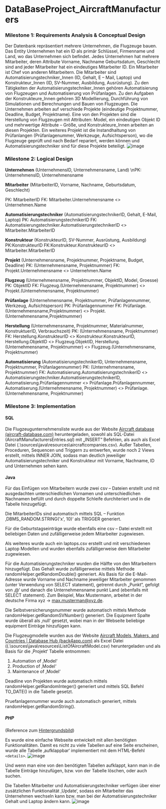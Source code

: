 # DataBaseProject_AircraftManufacturers
### Milestone 1: Requirements Analysis & Conceptual Design
Der Datenbank repräsentiert mehrere Unternehmen, die Flugzeuge bauen. Das Entity Unternehmen hat ein ID als primär Schlüssel, Firmenname und Land, wo das Unternehmen sich befindet. Jedes Unternehmen hat mehrere Mitarbeiter, deren Attribute Vorname, Nachname Geburtsdatum, Geschlecht sind and jeder Mitarbeiter hat ein eindeutiges Mitarbeiter ID. Ein Mitarbeiter ist Chef von anderen Mitarbeitern. Die Mitarbeiter sind Automatisierungstechniker_Innen (ID, Gehalt, E – Mail, Laptop) und Konstrukteur_Innen (ID, SV-Nummer, Ausbildung, Ausrüstung). Zu den Tätigkeiten der Automatisierungstechniker_Innen gehören Automatisierung von Flugzeugen und Automatisierung von Prüfanlagen. Zu den Aufgaben der Konstrukteure_Innen gehören 3D Modellierung, Durchführung von Simulationen und Berechnungen und Bauen von Flugzeugen.
Die Unternehmen arbeiten auf verschiede Projekte (eindeutige Projektnummer, Deadline, Budget, Projektname). Eine von den Projekten sind die Herstellung von Flugzeugen mit Attributen: Model, ein eindeutigen Objekt ID und mehrwertige Attribute – Größe, und Konstrukteure_Innen arbeiten an diesen Projekten. Ein weiteres Projekt ist die Instandhaltung von Prüfanlangen (Prüfanlagenummer, Werkzeuge, Aufsichtsperson), wo die Flugzeuge geprüft und nach Bedarf repariert, werden können und Automatisierungstechniker sind für diese Projekte beteiligt.
![image](https://user-images.githubusercontent.com/71610255/219408134-dc276a15-4f9b-4b8a-9052-fc382caa043e.png)

### Milestone 2: Logical Design
**Unternehmen** (UnternehmensID, Unternehmensname, Land)
  \nPK: UnternehmensID, Unternehmensname
  
**Mitarbeiter** (MitarbeiterID, Vorname, Nachname, Geburtsdatum, Geschlecht)

  PK: MitarbeiterID
  FK: Mitarbeiter.Unternehmensname <> Unternehmen.Name
  
**Automatisierungstechniker** (AutomatisierungstechnikerID, Gehalt, E-Mail, Laptop)
  PK: AutomatisierungstechnikerID
  FK: Automatisierungstechniker.AutomatisierungstechnikerID <> Mitarbeiter.MitarbeiterID
  
**Konstrukteur** (KonstrukteurID, SV-Nummer, Ausrüstung, Ausbildung)
  PK:KonstrukteurID
  FK:Konstrukteur.KonstrukteurID <> Mitarbeiter.MitarbeiterID
  
**Projekt** (Unternehmensname, Projektnummer, Projektname, Budget, Deadline)
  PK: (Unternehmensname, Projektnummer)
  FK: Projekt.Unternehmensname <> Unternehmen.Name
  
**Flugzeug** (Unternehmensname, Projektnummer, ObjektID, Model, Groesse)
  PK: ObjektID
  FK: Flugzeug.(Unternehmensname, Projektnummer) <> Projekt.(Unternehmensname, Projektnummer)
  
**Prüfanlage** (Unternehmensname, Projektnummer, Prüfanlagennummer, Werkzeug, Aufsichtsperson)
  PK: Prüfanlagennummer
  FK: Prüfanlage.(Unternehmensname,Projektnummer) <> Projekt.(Unternehmensname,Projektnummer)
  
**Herstellung** (Unternehmensname, Projektnummer, Materialnummer, KonstruktuerID, Verbrauchszeit)
  PK: (Unternehmensname, Projektnummer)
  FK: Herstellung.KonstrukteurID <> Konstrukteur.KonstrukteurID,
      Herstellung.ObjektID <> Flugzeug.ObjektID,
      Herstellung.(Unternehmensname, Projektnummer) <> Flugzeug.(Unternehmensname, Projektnummer)

**Automatisierung** (AutomatisierungstechnikerID, Unternehmensname, Projektnummer, Prüfanlagennummer)
  PK: (Unternehmensname, Projektnummer)
  FK: Automatisierung.AutomatisierungstechnikerID <> Automatisierungstechniker.AutomatisierungstechnikerID,
  Automatisierung.Prüfanlagennummer <> Prüfanlage.Prüfanlagennummer,
      Automatiserung.(Unternehmensname, Projektnummer) <> Prüfanlage.(Unternehmensname, Projektnummer)

### Milestone 3: Implementation
#### SQL
Die Flugzeugunternehmensliste wurde aus der Website [Aircraft database (aircraft-database.com)](https://aircraft-database.com/) heruntergeladen, sowohl als SQL-Datei (AircraftManufacturersEntries.sql) mit „INSERT“ Befehlen, als auch als Excel Datei (.\\sources\\java\\resources\\aircraftcompanies.csv). Außer Tabellen, Proceduren, Sequencen und Triggern zu entwerfen, wurde noch 2 Views erstellt, mittels INNER JOIN, sodass man deutlich jeweiliger Automatisierungstechniker und Konstrukteur mit Vorname, Nachname, ID und Unternehmen sehen kann.

#### Java
Für das Einfügen von Mitarbeitern wurde zwei csv – Dateien erstellt und mit ausgedachten unterschiedlichen Vornamen und unterschiedlichen Nachnamen befüllt und durch doppelte Schleife durchiteriert und in die Tabelle hinzugefügt.

Die MitarbeiterIDs sind automatisch mittels SQL – Funktion ‚DBMS_RANDOM.STRING('x', 10)‘ als TRIGGER generiert.

Für die Geburtstagseinträge wurde ebenfalls eine csv – Datei erstellt mit beliebigen Daten und zufälligerweise jedem Mitarbeiter zugewiesen.

Als weiteres wurde auch ein laptops.csv erstellt und mit verschiedenen Laptop Modellen und wurden ebenfalls zufälligerweise dem Mitarbeiter zugewiesen.

Für die Automatisierungstechniker wurden die Hälfte von den Mitarbeitern hinzugefügt. Das Gehalt wurde zufälligerweise mittels Methode randomHelper.getRandomDouble() generiert. Als Basis für die E-Mail-Adresse wurde Vorname und Nachname jeweiliger Mitarbeiter genommen (unter Verwendung von SELECT statement), getrennt durch „Punkt“, gefolgt von ‚@‘ und danach die Unternehmensname punkt Land (ebenfalls mit SELECT statement). Zum Beispiel, Max Mustermann, arbeitet in der deutsche Firma xyz -> max.musterman@xyz.de.

Die Selbstversicherungsnummer wurde automatisch mittels Methode randomHelper.getRandomSVNumber() generiert. Die Equipment Spalte wurde überall als ‚null‘ gesetzt, wobei man in der Webseite beliebige equipment Einträge hinzufügen kann.

Die Flugzeugmodelle wurden aus der Website [Aircraft Models, Makers, and Countries | Database Hub (back4app.com)](https://www.back4app.com/database/back4app/aircraft-make-and-model-list) als Excel Datei ((.\\sources\\java\\resources\\ListOfAircraftModel.csv) heruntergeladen und als Basis für die ‚Projekt‘ Tabelle entnommen:
  1. Automation of ‚Model‘
  2. Production of ‚Model‘
  3. Maintenance of ‚Model‘

Deadline von Projekten wurde automatisch mittels randomHelper.getRandomInteger() generiert und mittels SQL Befehl TO_DATE() in die Tabelle gesetzt.

Pruefanlagennummer wurde auch automatisch generiert, mittels randomHelper.getRandomString().


##### PHP
(Reference zum [Hintergrundsbild](https://www.lockheedmartin.com/content/dam/lockheed-martin/eo/photo/yourmission/1820_LM_F35_SIDE_MISSION_MARKS.jpg))

Es wurde eine einfache Webseite entwickelt mit allen benötigten Funktionalitäten. Damit es nicht zu
viele Tabellen auf eine Seite erscheinen, wurde alle Tabelle ‚aufklappbar‘ implementiert mit dem
HTML-Befehl `<details>`.
![image](https://user-images.githubusercontent.com/71610255/219413644-da256a4a-b8a4-4869-ae70-89733650f9c4.png)

Und wenn man eine von den benötigten Tabellen aufklappt, kann man in die Tabelle Einträge hinzufügen, bzw. von der Tabelle löschen, oder auch suchen.

Die Tabellen Mitarbeiter und Automatisierungstechniker verfügen über einer zusätzlichen Funktionalität ‚Update‘, sodass ein Mitarbeiter das Unternehmen wechseln kann bzw. man bei der Automatisierungstechniker Gehalt und Laptop ändern kann.
![image](https://user-images.githubusercontent.com/71610255/219414547-e20cf17c-ab3b-4fe7-aa6e-c7168fb30cc9.png)
